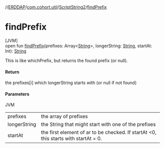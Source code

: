 //[ERDDAP](../../../index.md)/[com.cohort.util](../index.md)/[ScriptString2](index.md)/[findPrefix](find-prefix.md)

# findPrefix

[JVM]\
open fun [findPrefix](find-prefix.md)(prefixes: Array&lt;[String](https://docs.oracle.com/en/java/javase/21/docs/api/java.base/java/lang/String.html)&gt;, longerString: [String](https://docs.oracle.com/en/java/javase/21/docs/api/java.base/java/lang/String.html), startAt: Int): [String](https://docs.oracle.com/en/java/javase/21/docs/api/java.base/java/lang/String.html)

This is like whichPrefix, but returns the found prefix (or null).

#### Return

the prefixes[i] which longerString starts with (or null if not found)

#### Parameters

JVM

| | |
|---|---|
| prefixes | the array of prefixes |
| longerString | the String that might start with one of the prefixes |
| startAt | the first element of ar to be checked. If startAt &lt;0, this starts with startAt = 0. |